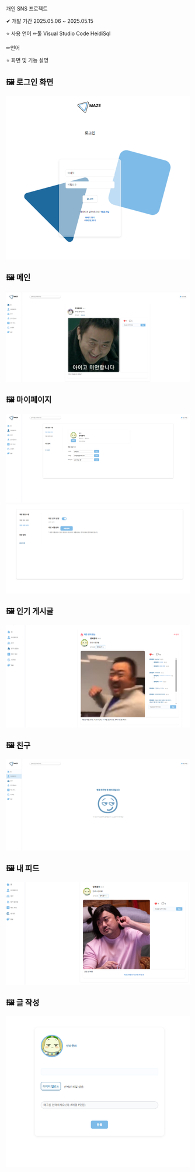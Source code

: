 개인 SNS 프로젝트

✔ 개발 기간
2025.05.06 ~ 2025.05.15

⭐ 사용 언어
✏툴
Visual Studio Code
HeidiSql

✏언어
    
 
⭐ 화면 및 기능 설명

## 🖼️ 로그인 화면
![로그인 페이지](sns_maze_img/login.png)
## 🖼️ 메인
![메인 페이지](sns_maze_img/main.png)
## 🖼️ 마이페이지
![메인 페이지](sns_maze_img/mypage.png)
![메인 페이지](sns_maze_img/mypage2.png)
## 🖼️ 인기 게시글
![메인 페이지](sns_maze_img/fire.png)
## 🖼️ 친구
![메인 페이지](sns_maze_img/fr.png)
## 🖼️ 내 피드
![메인 페이지](sns_maze_img/myfeed.png)
## 🖼️ 글 작성
![메인 페이지](sns_maze_img/feedadd.png)
